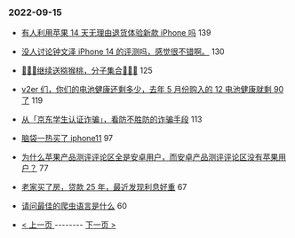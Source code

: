 ### 2022-09-15 
- [有人利用苹果 14 天无理由退货体验新款 iPhone 吗](https://www.v2ex.com/t/880171) 139
- [没人讨论钟文泽 iPhone 14 的评测吗，感觉很不错啊。](https://www.v2ex.com/t/880091) 130
- [🥝🥝🥝继续送猕猴桃，分子集合🥝🥝🥝](https://www.v2ex.com/t/880099) 125
- [v2er 们，你们的电池健康还剩多少，去年 5 月份购入的 12 电池健康就剩 90 了](https://www.v2ex.com/t/880194) 119
- [从「京东学生认证诈骗」，看防不胜防的诈骗手段](https://www.v2ex.com/t/880154) 113
- [脑袋一热买了 iphone11](https://www.v2ex.com/t/880110) 97
- [为什么苹果产品测评评论区全是安卓用户，而安卓产品测评评论区没有苹果用户？](https://www.v2ex.com/t/880137) 77
- [老家买了房，贷款 25 年，最近发现利息好重](https://www.v2ex.com/t/880078) 67
- [请问最佳的爬虫语言是什么](https://www.v2ex.com/t/880119) 60 

- [ < 上一页 ](https://github.com/able8/v2ex-hot-record/blob/master/2022-09-14.md) -------- [ 下一页 > ](https://github.com/able8/v2ex-hot-record/blob/master/2022-09-16.md)